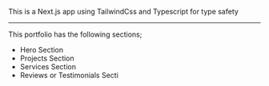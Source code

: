 This is a Next.js app using TailwindCss and Typescript for type safety

---
This portfolio has the following sections;

- Hero Section
- Projects Section
- Services Section
- Reviews or Testimonials Secti
